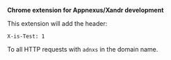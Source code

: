 **Chrome extension for Appnexus/Xandr development**

This extension will add the header:

    X-is-Test: 1

To all HTTP requests with `adnxs` in the domain name.
